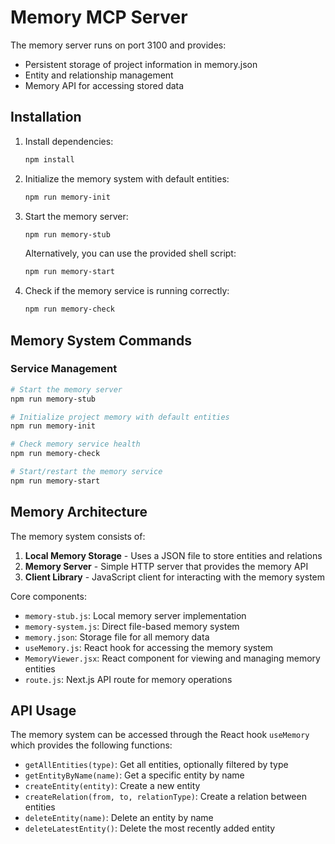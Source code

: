 # Memory MCP Server

The memory server runs on port 3100 and provides:
- Persistent storage of project information in memory.json
- Entity and relationship management
- Memory API for accessing stored data

## Installation

1. Install dependencies:
   ```bash
   npm install
   ```

2. Initialize the memory system with default entities:
   ```bash
   npm run memory-init
   ```

3. Start the memory server:
   ```bash
   npm run memory-stub
   ```
   
   Alternatively, you can use the provided shell script:
   ```bash
   npm run memory-start
   ```

4. Check if the memory service is running correctly:
   ```bash
   npm run memory-check
   ```

## Memory System Commands

### Service Management
```bash
# Start the memory server
npm run memory-stub

# Initialize project memory with default entities
npm run memory-init

# Check memory service health
npm run memory-check

# Start/restart the memory service
npm run memory-start
```

## Memory Architecture

The memory system consists of:
1. **Local Memory Storage** - Uses a JSON file to store entities and relations
2. **Memory Server** - Simple HTTP server that provides the memory API
3. **Client Library** - JavaScript client for interacting with the memory system

Core components:
- `memory-stub.js`: Local memory server implementation
- `memory-system.js`: Direct file-based memory system
- `memory.json`: Storage file for all memory data
- `useMemory.js`: React hook for accessing the memory system
- `MemoryViewer.jsx`: React component for viewing and managing memory entities
- `route.js`: Next.js API route for memory operations

## API Usage

The memory system can be accessed through the React hook `useMemory` which provides the following functions:

- `getAllEntities(type)`: Get all entities, optionally filtered by type
- `getEntityByName(name)`: Get a specific entity by name
- `createEntity(entity)`: Create a new entity
- `createRelation(from, to, relationType)`: Create a relation between entities
- `deleteEntity(name)`: Delete an entity by name
- `deleteLatestEntity()`: Delete the most recently added entity